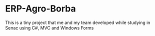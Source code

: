 # ERP-Agro-Borba
This is a tiny project that me and my team developed while studying in Senac using C#, MVC and Windows Forms
